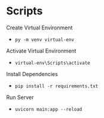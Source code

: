 # Scripts

Create Virtual Environment
- `py -m venv virtual-env`

Activate Virtual Environment
- `virtual-env\Scripts\activate`

Install Dependencies
- `pip install -r requirements.txt`

Run Server
- `uvicorn main:app --reload`